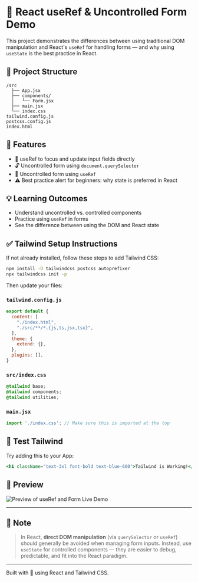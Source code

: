 
# 🔧 React useRef & Uncontrolled Form Demo

This project demonstrates the differences between using traditional DOM manipulation and React's `useRef` for handling forms — and why using `useState` is the best practice in React.

## 📂 Project Structure

```
/src
  ├── App.jsx
  ├── components/
  │   └── Form.jsx
  ├── main.jsx
  └── index.css
tailwind.config.js
postcss.config.js
index.html
```

## 🚀 Features

- 📌 useRef to focus and update input fields directly
- 🔓 Uncontrolled form using `document.querySelector`
- 📌 Uncontrolled form using `useRef`
- ⚠️ Best practice alert for beginners: why state is preferred in React

## 💡 Learning Outcomes

- Understand uncontrolled vs. controlled components
- Practice using `useRef` in forms
- See the difference between using the DOM and React state

## ✅ Tailwind Setup Instructions

If not already installed, follow these steps to add Tailwind CSS:

```bash
npm install -D tailwindcss postcss autoprefixer
npx tailwindcss init -p
```

Then update your files:

### `tailwind.config.js`
```js
export default {
  content: [
    "./index.html",
    "./src/**/*.{js,ts,jsx,tsx}",
  ],
  theme: {
    extend: {},
  },
  plugins: [],
}
```

### `src/index.css`
```css
@tailwind base;
@tailwind components;
@tailwind utilities;
```

### `main.jsx`
```js
import './index.css'; // Make sure this is imported at the top
```

## 🧪 Test Tailwind
Try adding this to your App:

```jsx
<h1 className="text-3xl font-bold text-blue-600">Tailwind is Working!</h1>
```

## 📸 Preview

![Preview of useRef and Form Live Demo](https://react-js-core-concepts-wc5w.vercel.app/)

---

## 🧠 Note

> In React, **direct DOM manipulation** (via `querySelector` or `useRef`) should generally be avoided when managing form inputs. Instead, use `useState` for controlled components — they are easier to debug, predictable, and fit into the React paradigm.

---

Built with 💙 using React and Tailwind CSS.
